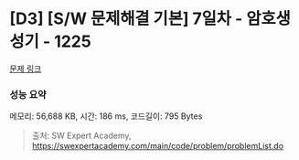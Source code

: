 # [D3] [S/W 문제해결 기본] 7일차 - 암호생성기 - 1225 

[문제 링크](https://swexpertacademy.com/main/code/problem/problemDetail.do?contestProbId=AV14uWl6AF0CFAYD) 

### 성능 요약

메모리: 56,688 KB, 시간: 186 ms, 코드길이: 795 Bytes



> 출처: SW Expert Academy, https://swexpertacademy.com/main/code/problem/problemList.do